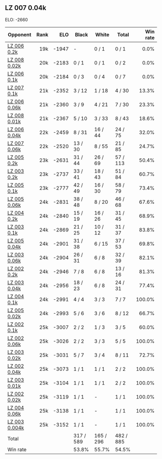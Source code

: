 ## LZ 007 0.04k ##

ELO: -2660

Opponent | Rank | ELO | Black | White | Total | Win rate
---------|-----:|----:|-------|-------|-------|-------:
[LZ 006 0.2k](LZ%20006%200.2k.md) | 19k | -1947 | - | 0 / 1 | 0 / 1 | 0.0%
[LZ 008 0.02k](LZ%20008%200.02k.md) | 20k | -2183 | 0 / 1 | 0 / 1 | 0 / 2 | 0.0%
[LZ 006 0.1k](LZ%20006%200.1k.md) | 20k | -2184 | 0 / 3 | 0 / 4 | 0 / 7 | 0.0%
[LZ 007 0.1k](LZ%20007%200.1k.md) | 21k | -2352 | 3 / 12 | 1 / 18 | 4 / 30 | 13.3%
[LZ 006 0.06k](LZ%20006%200.06k.md) | 21k | -2360 | 3 / 9 | 4 / 21 | 7 / 30 | 23.3%
[LZ 008 0.01k](LZ%20008%200.01k.md) | 21k | -2367 | 5 / 10 | 3 / 33 | 8 / 43 | 18.6%
[LZ 006 0.04k](LZ%20006%200.04k.md) | 22k | -2459 | 8 / 31 | 16 / 44 | 24 / 75 | 32.0%
[LZ 007 0.06k](LZ%20007%200.06k.md) | 22k | -2520 | 13 / 30 | 8 / 55 | 21 / 85 | 24.7%
[LZ 005 0.2k](LZ%20005%200.2k.md) | 23k | -2631 | 31 / 44 | 26 / 69 | 57 / 113 | 50.4%
[LZ 003 0.2k](LZ%20003%200.2k.md) | 23k | -2737 | 33 / 41 | 18 / 43 | 51 / 84 | 60.7%
[LZ 005 0.1k](LZ%20005%200.1k.md) | 23k | -2777 | 42 / 49 | 16 / 30 | 58 / 79 | 73.4%
[LZ 005 0.06k](LZ%20005%200.06k.md) | 24k | -2831 | 38 / 48 | 8 / 20 | 46 / 68 | 67.6%
[LZ 004 0.2k](LZ%20004%200.2k.md) | 24k | -2840 | 15 / 19 | 16 / 26 | 31 / 45 | 68.9%
[LZ 003 0.1k](LZ%20003%200.1k.md) | 24k | -2869 | 21 / 25 | 10 / 12 | 31 / 37 | 83.8%
[LZ 005 0.04k](LZ%20005%200.04k.md) | 24k | -2901 | 31 / 38 | 6 / 15 | 37 / 53 | 69.8%
[LZ 003 0.06k](LZ%20003%200.06k.md) | 24k | -2904 | 26 / 31 | 6 / 8 | 32 / 39 | 82.1%
[LZ 002 0.2k](LZ%20002%200.2k.md) | 24k | -2946 | 7 / 8 | 6 / 8 | 13 / 16 | 81.3%
[LZ 003 0.04k](LZ%20003%200.04k.md) | 24k | -2956 | 18 / 23 | 6 / 8 | 24 / 31 | 77.4%
[LZ 004 0.1k](LZ%20004%200.1k.md) | 24k | -2991 | 4 / 4 | 3 / 3 | 7 / 7 | 100.0%
[LZ 005 0.02k](LZ%20005%200.02k.md) | 24k | -2993 | 5 / 6 | 3 / 6 | 8 / 12 | 66.7%
[LZ 002 0.1k](LZ%20002%200.1k.md) | 25k | -3007 | 2 / 2 | 1 / 3 | 3 / 5 | 60.0%
[LZ 002 0.06k](LZ%20002%200.06k.md) | 25k | -3026 | 2 / 2 | 3 / 3 | 5 / 5 | 100.0%
[LZ 003 0.02k](LZ%20003%200.02k.md) | 25k | -3031 | 5 / 7 | 3 / 4 | 8 / 11 | 72.7%
[LZ 002 0.04k](LZ%20002%200.04k.md) | 25k | -3073 | 1 / 1 | 1 / 1 | 2 / 2 | 100.0%
[LZ 003 0.01k](LZ%20003%200.01k.md) | 25k | -3104 | 1 / 1 | 1 / 1 | 2 / 2 | 100.0%
[LZ 002 0.02k](LZ%20002%200.02k.md) | 25k | -3119 | 1 / 1 | - | 1 / 1 | 100.0%
[LZ 004 0.06k](LZ%20004%200.06k.md) | 25k | -3138 | 1 / 1 | - | 1 / 1 | 100.0%
[LZ 003 0.004k](LZ%20003%200.004k.md) | 25k | -3152 | 1 / 1 | - | 1 / 1 | 100.0%
Total | | | 317 / 589 | 165 / 296 | 482 / 885 | 
Win rate| | | 53.8% | 55.7% | 54.5% | 
